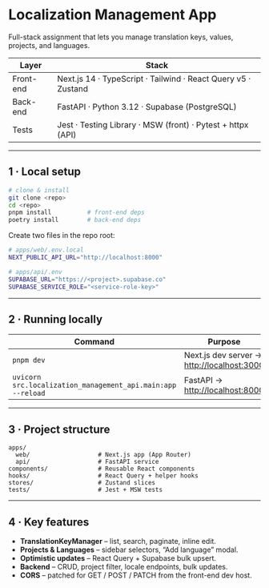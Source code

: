 # Localization Management App

Full-stack assignment that lets you manage translation keys, values, projects, and languages.

| Layer     | Stack                                                         |
| --------- | ------------------------------------------------------------- |
| Front-end | Next.js 14 · TypeScript · Tailwind · React Query v5 · Zustand |
| Back-end  | FastAPI · Python 3.12 · Supabase (PostgreSQL)                 |
| Tests     | Jest · Testing Library · MSW (front) · Pytest + httpx (API)   |

---

## 1 · Local setup

```bash
# clone & install
git clone <repo>
cd <repo>
pnpm install          # front-end deps
poetry install        # back-end deps
```

Create two files in the repo root:

```bash
# apps/web/.env.local
NEXT_PUBLIC_API_URL="http://localhost:8000"

# apps/api/.env
SUPABASE_URL="https://<project>.supabase.co"
SUPABASE_SERVICE_ROLE="<service-role-key>"
```

---

## 2 · Running locally

| Command                                                     | Purpose                                                             |
| ----------------------------------------------------------- | ------------------------------------------------------------------- |
| `pnpm dev`                                                  | Next.js dev server → [http://localhost:3000](http://localhost:3000) |
| `uvicorn src.localization_management_api.main:app --reload` | FastAPI → [http://localhost:8000](http://localhost:8000)            |

---

## 3 · Project structure

```
apps/
  web/                   # Next.js app (App Router)
  api/                   # FastAPI service
components/              # Reusable React components
hooks/                   # React Query + helper hooks
stores/                  # Zustand slices
tests/                   # Jest + MSW tests
```

---

## 4 · Key features

- **TranslationKeyManager** – list, search, paginate, inline edit.
- **Projects & Languages** – sidebar selectors, “Add language” modal.
- **Optimistic updates** – React Query + Supabase bulk upsert.
- **Backend** – CRUD, project filter, locale endpoints, bulk updates.
- **CORS** – patched for GET / POST / PATCH from the front-end dev host.
